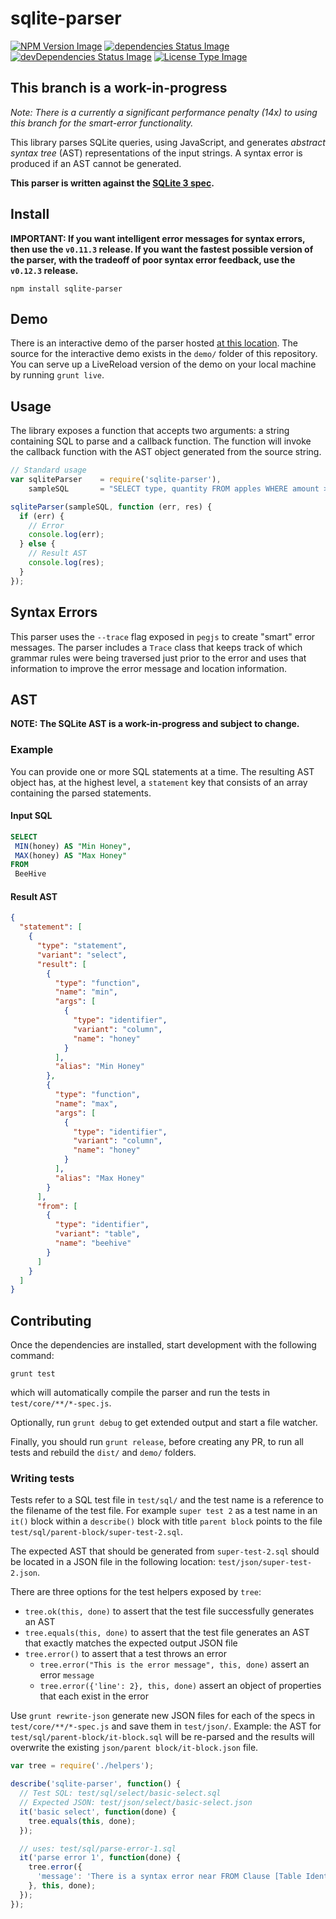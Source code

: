 # sqlite-parser

[![NPM Version Image](https://img.shields.io/npm/v/sqlite-parser.svg)](https://www.npmjs.com/package/sqlite-parser)
[![dependencies Status Image](https://img.shields.io/david/codeschool/sqlite-parser.svg)](https://github.com/codeschool/sqlite-parser/)
[![devDependencies Status Image](https://img.shields.io/david/dev/codeschool/sqlite-parser.svg)](https://github.com/codeschool/sqlite-parser/)
[![License Type Image](https://img.shields.io/github/license/codeschool/sqlite-parser.svg)](https://github.com/codeschool/sqlite-parser/blob/master/LICENSE)

## This branch is a work-in-progress
_Note: There is a currently a significant performance penalty (14x) to using this branch for the smart-error functionality._

This library parses SQLite queries, using JavaScript, and generates
_abstract syntax tree_ (AST) representations of the input strings. A
syntax error is produced if an AST cannot be generated.

**This parser is written against the [SQLite 3 spec](https://www.sqlite.org/lang.html).**

## Install

**IMPORTANT: If you want intelligent error messages for syntax errors, then use the `v0.11.3` release. If you want the fastest possible version of the parser, with the tradeoff of poor syntax error feedback, use the `v0.12.3` release.**

```
npm install sqlite-parser
```

## Demo

There is an interactive demo of the parser hosted
[at this location](http://codeschool.github.io/sqlite-parser/demo/). The source
for the interactive demo exists in the `demo/` folder of this repository. You
can serve up a LiveReload version of the demo on your local machine by running
`grunt live`.

## Usage

The library exposes a function that accepts two arguments: a string
containing SQL to parse and a callback function. The function will invoke
the callback function with the AST object generated from the source string.

``` javascript
// Standard usage
var sqliteParser    = require('sqlite-parser'),
    sampleSQL       = "SELECT type, quantity FROM apples WHERE amount > 1";

sqliteParser(sampleSQL, function (err, res) {
  if (err) {
    // Error
    console.log(err);
  } else {
    // Result AST
    console.log(res);
  }
});
```

## Syntax Errors

This parser uses the `--trace` flag exposed in `pegjs` to create "smart" error
messages. The parser includes a `Trace` class that keeps track of which grammar
rules were being traversed just prior to the error and uses that information
to improve the error message and location information.

## AST

**NOTE: The SQLite AST is a work-in-progress and subject to change.**

### Example

You can provide one or more SQL statements at a time. The resulting AST object
has, at the highest level, a `statement` key that consists of an array containing
the parsed statements.

#### Input SQL

``` sql
SELECT
 MIN(honey) AS "Min Honey",
 MAX(honey) AS "Max Honey"
FROM
 BeeHive
```

#### Result AST

``` json
{
  "statement": [
    {
      "type": "statement",
      "variant": "select",
      "result": [
        {
          "type": "function",
          "name": "min",
          "args": [
            {
              "type": "identifier",
              "variant": "column",
              "name": "honey"
            }
          ],
          "alias": "Min Honey"
        },
        {
          "type": "function",
          "name": "max",
          "args": [
            {
              "type": "identifier",
              "variant": "column",
              "name": "honey"
            }
          ],
          "alias": "Max Honey"
        }
      ],
      "from": [
        {
          "type": "identifier",
          "variant": "table",
          "name": "beehive"
        }
      ]
    }
  ]
}
```

## Contributing

Once the dependencies are installed, start development with the following command:

`grunt test`

which will automatically compile the parser and run the tests in `test/core/**/*-spec.js`.

Optionally, run `grunt debug` to get extended output and start a file watcher.

Finally, you should run `grunt release`, before creating any PR, to run all tests
and rebuild the `dist/` and `demo/` folders.

### Writing tests

Tests refer to a SQL test file in `test/sql/` and the test name is a
reference to the filename of the test file. For example `super test 2` as a test name in an `it()` block within a `describe()` block with title `parent block` points to the file `test/sql/parent-block/super-test-2.sql`.

The expected AST that should be generated from `super-test-2.sql` should
be located in a JSON file in the following location:
`test/json/super-test-2.json`.

There are three options for the test helpers exposed by `tree`:
- `tree.ok(this, done)` to assert that the test file successfully generates an AST
- `tree.equals(this, done)` to assert that the test file generates an AST that exactly matches the expected output JSON file
- `tree.error()` to assert that a test throws an error
  - `tree.error("This is the error message", this, done)` assert an error `message`
  - `tree.error({'line': 2}, this, done)` assert an object of properties that each exist in the error

Use `grunt rewrite-json` generate new JSON files for each of the specs in
`test/core/**/*-spec.js` and save them in `test/json/`. Example:
the AST for `test/sql/parent-block/it-block.sql` will be re-parsed and the
results will overwrite the existing `json/parent block/it-block.json` file.

``` javascript
var tree = require('./helpers');

describe('sqlite-parser', function() {
  // Test SQL: test/sql/select/basic-select.sql
  // Expected JSON: test/json/select/basic-select.json
  it('basic select', function(done) {
    tree.equals(this, done);
  });

  // uses: test/sql/parse-error-1.sql
  it('parse error 1', function(done) {
    tree.error({
      'message': 'There is a syntax error near FROM Clause [Table Identifier]'
    }, this, done);
  });
});
```
